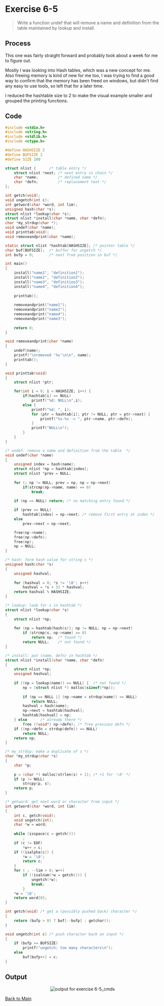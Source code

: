 # Exercise 6-5

> Write a function undef that will remove a name and definition from the table maintained by lookup and install.

## Process
This one was fairly straight forward and probably took about a week for me to figure out.

Mostly I was looking into Hash tables, which was a new concept for me. 
Also freeing memory is kind of new for me too, I was trying to find a good way to 
confirm that the memory has been freed on windows, but didn't find any easy to use tools, so left that for a later time.

I reduced the hashtable size to 2 to make the visual example smaller and grouped the printing functions.

## Code
```c
#include <stdio.h>
#include <string.h>
#include <stdlib.h>
#include <ctype.h>

#define HASHSIZE 2
#define BUFSIZE 2
#define SIZE 100

struct nlist {      /* table entry */
    struct nlist *next; /* next entry in chain */
    char *name;         /* defined name */
    char *defn;         /* replacement text */
};

int getch(void);
void ungetch(int c);
int getword(char *word, int lim);
unsigned hash(char *s);
struct nlist *lookup(char *s);
struct nlist *install(char *name, char *defn);
char *my_strdup(char *);
void undef(char *name);
void printtab(void);
void removeandprint(char *name);

static struct nlist *hashtab[HASHSIZE]; /* pointer table */
char buf[BUFSIZE];  /* buffer for ungetch */
int bufp = 0;       /* next free position in buf */

int main()
{
    install("name1", "definition1");
    install("name2", "definition2");
    install("name3", "definition3");
    install("name4", "definition4");
    
    printtab();
    
    removeandprint("name1");
    removeandprint("name2");
    removeandprint("name4");
    removeandprint("name3");
    
    return 0;
}

void removeandprint(char *name)
{
    undef(name);
    printf("\nremoved '%s'\n\n", name);
    printtab();
}

void printtab(void)
{
    struct nlist *ptr;

    for(int i = 0; i < HASHSIZE; i++) { 
        if(hashtab[i] == NULL)
            printf("%d: NULL\n",i);
        else {
            printf("%d: ", i);
            for (ptr = hashtab[i]; ptr != NULL; ptr = ptr->next) {
                printf("%s-%s -> ", ptr->name, ptr->defn);
            }
            printf("NULL\n");
        }
    }
}

/* undef: remove a name and definition from the table  */
void undef(char *name) 
{    
    unsigned index = hash(name);
    struct nlist *np = hashtab[index];
    struct nlist *prev = NULL;
    
    for (; np != NULL; prev = np, np = np->next)
        if(strcmp(np->name, name) == 0)
            break;
    
    if (np == NULL) return; /* no matching entry found */

    if (prev == NULL)
        hashtab[index] = np->next; /* remove first entry at index */
    else
        prev->next = np->next;

    free(np->name);
    free(np->defn);
    free(np);
    np = NULL;
}

/* hash: form hash value for string s */
unsigned hash(char *s)
{
    unsigned hashval;
    
    for (hashval = 0; *s != '\0'; s++)
        hashval = *s + 31 * hashval;
    return hashval % HASHSIZE;
}

/* lookup: look for s in hashtab */
struct nlist *lookup(char *s)
{
    struct nlist *np;
    
    for (np = hashtab[hash(s)]; np != NULL; np = np->next)
        if (strcmp(s, np->name) == 0)
            return np;  /* found */
        return NULL;    /* not found */
}

/* install: put (name, defn) in hashtab */
struct nlist *install(char *name, char *defn)
{
    struct nlist *np;
    unsigned hashval;
    
    if ((np = lookup(name)) == NULL) {  /* not found */
        np = (struct nlist *) malloc(sizeof(*np));
        
        if (np == NULL || (np->name = strdup(name)) == NULL)
            return NULL;
        hashval = hash(name);
        np->next = hashtab[hashval];
        hashtab[hashval] = np;
    } else      /* already there */
        free ((void*) np->defn); /* free previous defn */
    if ((np->defn = strdup(defn)) == NULL)
        return NULL;
    return np;
}

/* my_strdup: make a duplicate of s */
char *my_strdup(char *s)
{
    char *p;
    
    p = (char *) malloc(strlen(s) + 1); /* +1 for '\0' */
    if (p != NULL)
        strcpy(p, s);
    return p;
}

/* getword: get next word or character from input */
int getword(char *word, int lim)
{
    int c, getch(void);
    void ungetch(int);
    char *w = word;
    
    while (isspace(c = getch()))
        ;
    if (c != EOF)
        *w++ = c;
    if (!isalpha(c)) {
        *w = '\0';
        return c;
    }
    for ( ; --lim > 0; w++)
        if (!isalnum(*w = getch())) {
            ungetch(*w);
            break;
        }
    *w = '\0';
    return word[0];
}

int getch(void) /* get a (possibly pushed back) character */
{
    return (bufp > 0) ? buf[--bufp] : getchar();
}

void ungetch(int c) /* push character back on input */
{
    if (bufp >= BUFSIZE)
        printf("ungetch: too many characters\n");
    else
        buf[bufp++] = c;
}
```

## Output
<p align="center">
  <image src="../assets/exercise6-5_cmds.jpg" alt="output for exercise 6-5_cmds" />
</p>

[Back to Main](../readme.md)
